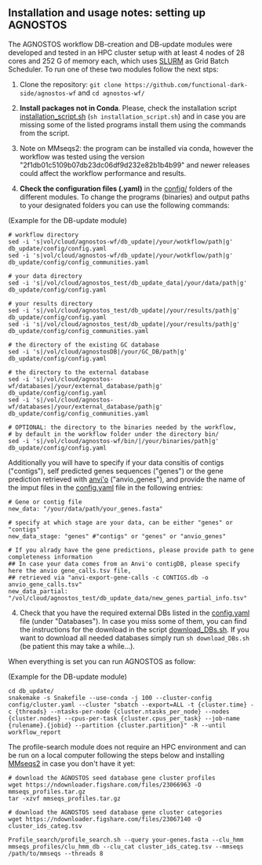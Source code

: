 ## Installation and usage notes: setting up AGNOSTOS

The AGNOSTOS workflow DB-creation and DB-update modules were developed and tested in an HPC cluster setup with at least 4 nodes of 28 cores and 252 G of memory each, which uses [SLURM](https://slurm.schedmd.com/documentation.html) as Grid Batch Scheduler.
To run one of these two modules follow the next stps:

1.  Clone the repository: `git clone https://github.com/functional-dark-side/agnostos-wf` and `cd agnostos-wf/`

2.  **Install packages not in Conda**. Please, check the installation script [installation_script.sh](installation_script.sh) (`sh installation_script.sh`) and in case you are missing some of the listed programs install them using the commands from the script.
   1. Note on MMseqs2: the program can be installed via conda, however the workflow was tested using the version "2f1db01c5109b07db23dc06df9d232e82b1b4b99" and newer releases could affect the workflow performance and results.

3.  **Check the configuration files (.yaml)** in the [config/](db_update/config) folders of the different modules. To change the programs (binaries) and output paths to your designated folders you can use the following commands:

(Example for the DB-update module)

```{bash}
# workflow directory
sed -i 's|vol/cloud/agnostos-wf/db_update|/your/wotkflow/path|g' db_update/config/config.yaml
sed -i 's|vol/cloud/agnostos-wf/db_update|/your/wotkflow/path|g' db_update/config/config_communities.yaml

# your data directory
sed -i 's|/vol/cloud/agnostos_test/db_update_data|/your/data/path|g' db_update/config/config.yaml

# your results directory
sed -i 's|/vol/cloud/agnostos_test/db_update|/your/results/path|g' db_update/config/config.yaml
sed -i 's|/vol/cloud/agnostos_test/db_update|/your/results/path|g' db_update/config/config_communities.yaml

# the directory of the existing GC database
sed -i 's|/vol/cloud/agnostosDB|/your/GC_DB/path|g' db_update/config/config.yaml

# the directory to the external database
sed -i 's|/vol/cloud/agnostos-wf/databases|/your/external_database/path|g' db_update/config/config.yaml
sed -i 's|/vol/cloud/agnostos-wf/databases|/your/external_database/path|g' db_update/config/config_communities.yaml

# OPTIONAL: the directory to the binaries needed by the workflow,
# by default in the workflow folder under the directory bin/
sed -i 's|/vol/cloud/agnostos-wf/bin/|/your/binaries/path|g' db_update/config/config.yaml
```
Additionally you will have to specify if your data consitis of contigs ("contigs"), self predicted genes sequences ("genes") or the gene prediction retrieved with [anvi'o](https://merenlab.org/software/anvio/help/7/programs/anvi-export-gene-calls/) ("anvio_genes"), and provide the name of the imput files in the [config.yaml](db_update/config/config.yaml) file in the following entries:

```{yaml}
# Gene or contig file
new_data: "/your/data/path/your_genes.fasta"

# specify at which stage are your data, can be either "genes" or "contigs"
new_data_stage: "genes" #"contigs" or "genes" or "anvio_genes"

# If you alrady have the gene predictions, please provide path to gene completeness information
## In case your data comes from an Anvi'o contigDB, please specify here the anvio gene_calls.tsv file,
## retrieved via "anvi-export-gene-calls -c CONTIGS.db -o anvio_gene_calls.tsv"
new_data_partial: "/vol/cloud/agnostos_test/db_update_data/new_genes_partial_info.tsv"
```

4.  Check that you have the required external DBs listed in the [config.yaml](db_update/config/config.yaml) file (under "Databases"). In case you miss some of them, you can find the instructions for the download in the script [download_DBs.sh](download_DBs.sh). If you want to download all needed databases simply run `sh download_DBs.sh` (be patient this may take a while...).

When everything is set you can run AGNOSTOS as follow:

(Example for the DB-update module)

```{bash}
cd db_update/
snakemake -s Snakefile --use-conda -j 100 --cluster-config config/cluster.yaml --cluster "sbatch --export=ALL -t {cluster.time} -c {threads} --ntasks-per-node {cluster.ntasks_per_node} --nodes {cluster.nodes} --cpus-per-task {cluster.cpus_per_task} --job-name {rulename}.{jobid} --partition {cluster.partition}" -R --until workflow_report
```

The profile-search module does not require an HPC environment and can be run on a local computer following the steps below and installing [MMseqs2](https://github.com/soedinglab/MMseqs2) in case you don't have it yet:


```{bash}
# download the AGNOSTOS seed database gene cluster profiles
wget https://ndownloader.figshare.com/files/23066963 -O mmseqs_profiles.tar.gz
tar -xzvf mmseqs_profiles.tar.gz

# download the AGNOSTOS seed database gene cluster categories
wget https://ndownloader.figshare.com/files/23067140 -O cluster_ids_categ.tsv

Profile_search/profile_search.sh --query your-genes.fasta --clu_hmm mmseqs_profiles/clu_hmm_db --clu_cat cluster_ids_categ.tsv --mmseqs /path/to/mmseqs --threads 8
```
